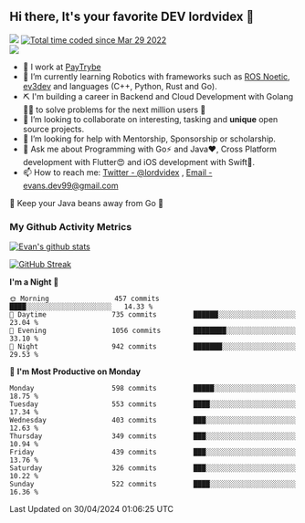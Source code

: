 ## Hi there, It's your favorite DEV lordvidex 👋
<img src="https://komarev.com/ghpvc/?username=lordvidex&label=Views&color=blue&style=plastic" /> <a href="https://wakatime.com/@0e56db35-d16b-410a-acc0-4085055304bf"><img src="https://wakatime.com/badge/user/0e56db35-d16b-410a-acc0-4085055304bf.svg" alt="Total time coded since Mar 29 2022" /></a>  
![](https://github-profile-trophy.vercel.app/?username=lordvidex)
- 🔭 I work at [PayTrybe](https://www.paytrybe.com)
- 🌱 I’m currently learning Robotics with frameworks such as [ROS Noetic](ros.org), [ev3dev](www.ev3dev.org) and languages (C++, Python, Rust and Go).
- ⛏️ I'm building a career in Backend and Cloud Development with Golang 🧙🏼 to solve problems for the next million users 🤌
- 👯 I’m looking to collaborate on interesting, tasking and **unique** open source projects.
- 🤔 I’m looking for help with Mentorship, Sponsorship or scholarship.
- 💬 Ask me about Programming with Go⚡️ and Java❤️, Cross Platform development with Flutter😍 and iOS development with Swift🚀.
- 📫 How to reach me: [Twitter - @lordvidex](https://twitter.com/lordvidex) , [Email - evans.dev99@gmail.com](mailto:evans.dev99@gmail.com?body=Hello%20Evans,)
  
    
🎤 Keep your Java beans away from Go 🌚
  
  
### My Github Activity Metrics
<div>
<!-- <a href="https://github.com/lordvidex">
  <img src="https://github-readme-stats.vercel.app/api/top-langs/?username=lordvidex&theme=light" />
</a>    -->
<!-- [![Top Langs](https://github-readme-stats.vercel.app/api/top-langs/?username=lordvidex)](https://github.com/lordvidex/)  -->
<a href="https://github.com/lordvidex">
 <img src="https://github-readme-stats.vercel.app/api?username=lordvidex&show_icons=true&theme=light&line_height=27" alt="Evan's github stats"/>
</a>
</div>

[![GitHub Streak](https://github-readme-streak-stats.herokuapp.com?user=lordvidex&theme=github-dark&hide_border=true)](https://git.io/streak-stats)

<!--
  <a href="https://github.com/iampawan/FlutterExampleApps">
    <img align="center" src="https://github-readme-stats.vercel.app/api/pin/?username=iampawan&repo=FlutterExampleApps&theme=light" />

  </a>
  <a href="https://github.com/iampawan/VelocityX">
   <img align="center" src="https://github-readme-stats.vercel.app/api/pin/?username=iampawan&repo=VelocityX&theme=light" />
  </a>
-->
<!--START_SECTION:waka-->
**I'm a Night 🦉** 

```text
🌞 Morning                457 commits         ████░░░░░░░░░░░░░░░░░░░░░   14.33 % 
🌆 Daytime                735 commits         ██████░░░░░░░░░░░░░░░░░░░   23.04 % 
🌃 Evening                1056 commits        ████████░░░░░░░░░░░░░░░░░   33.10 % 
🌙 Night                  942 commits         ███████░░░░░░░░░░░░░░░░░░   29.53 % 
```
📅 **I'm Most Productive on Monday** 

```text
Monday                   598 commits         █████░░░░░░░░░░░░░░░░░░░░   18.75 % 
Tuesday                  553 commits         ████░░░░░░░░░░░░░░░░░░░░░   17.34 % 
Wednesday                403 commits         ███░░░░░░░░░░░░░░░░░░░░░░   12.63 % 
Thursday                 349 commits         ███░░░░░░░░░░░░░░░░░░░░░░   10.94 % 
Friday                   439 commits         ███░░░░░░░░░░░░░░░░░░░░░░   13.76 % 
Saturday                 326 commits         ███░░░░░░░░░░░░░░░░░░░░░░   10.22 % 
Sunday                   522 commits         ████░░░░░░░░░░░░░░░░░░░░░   16.36 % 
```



 Last Updated on 30/04/2024 01:06:25 UTC
<!--END_SECTION:waka-->
